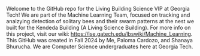 Welcome to the GitHub repo for the Living Building Science VIP at Georgia Tech! We are part of the Machine Learning Team, focused on tracking and analzying detection of solitary bees and their swarm patterns at the nest we built for the Kendeda Building (A Living Science Building). For more info on this project, visit our wiki: https://ise.gatech.edu/lbswiki/Machine_Learning. This GitHub was created in Fall 2024 by Me, Paloma Cardozo, and Shanaya Bhurucha. We are Computer Science undergraduates here at Georgia Tech. 

